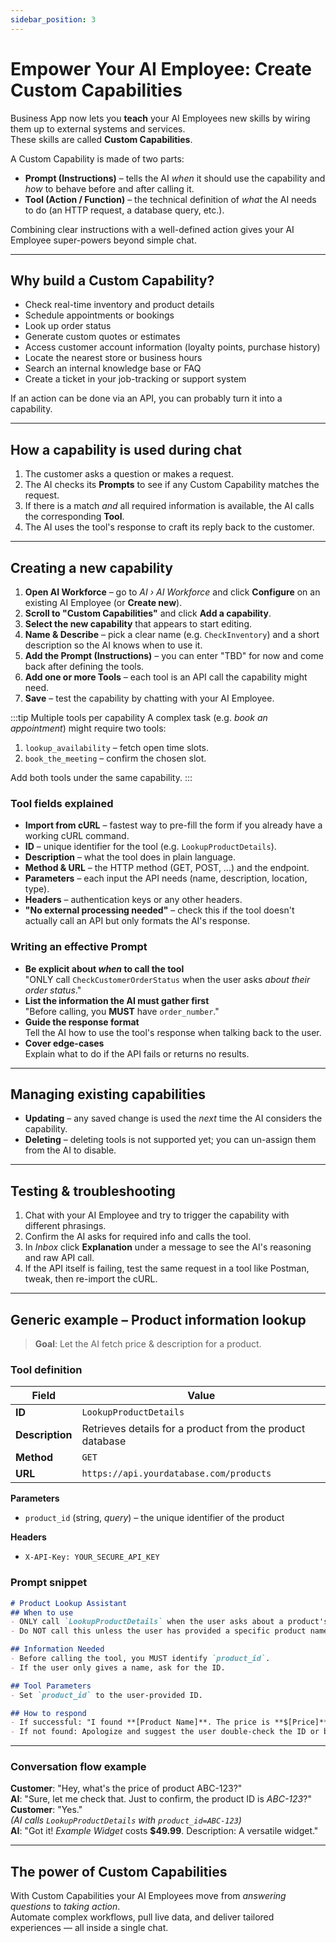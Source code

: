 ```yaml
---
sidebar_position: 3
---
```


# Empower Your AI Employee: Create Custom Capabilities

Business App now lets you **teach** your AI Employees new skills by wiring them up to external systems and services.  
These skills are called **Custom Capabilities**.

A Custom Capability is made of two parts:

- **Prompt (Instructions)** – tells the AI *when* it should use the capability and *how* to behave before and after calling it.
- **Tool (Action / Function)** – the technical definition of *what* the AI needs to do (an HTTP request, a database query, etc.).

Combining clear instructions with a well-defined action gives your AI Employee super-powers beyond simple chat.

---

## Why build a Custom Capability?

- Check real-time inventory and product details
- Schedule appointments or bookings
- Look up order status
- Generate custom quotes or estimates
- Access customer account information (loyalty points, purchase history)
- Locate the nearest store or business hours
- Search an internal knowledge base or FAQ
- Create a ticket in your job-tracking or support system

If an action can be done via an API, you can probably turn it into a capability.

---

## How a capability is used during chat

1. The customer asks a question or makes a request.
2. The AI checks its **Prompts** to see if any Custom Capability matches the request.
3. If there is a match *and* all required information is available, the AI calls the corresponding **Tool**.
4. The AI uses the tool's response to craft its reply back to the customer.

---

## Creating a new capability

1. **Open AI Workforce** – go to *AI › AI Workforce* and click **Configure** on an existing AI Employee (or **Create new**).
2. **Scroll to "Custom Capabilities"** and click **Add a capability**.
3. **Select the new capability** that appears to start editing.
4. **Name & Describe** – pick a clear name (e.g. `CheckInventory`) and a short description so the AI knows when to use it.
5. **Add the Prompt (Instructions)** – you can enter "TBD" for now and come back after defining the tools.
6. **Add one or more Tools** – each tool is an API call the capability might need.
7. **Save** – test the capability by chatting with your AI Employee.

:::tip Multiple tools per capability
A complex task (e.g. *book an appointment*) might require two tools:

1. `lookup_availability` – fetch open time slots.
2. `book_the_meeting` – confirm the chosen slot.

Add both tools under the same capability.
:::

### Tool fields explained

- **Import from cURL** – fastest way to pre-fill the form if you already have a working cURL command.
- **ID** – unique identifier for the tool (e.g. `LookupProductDetails`).
- **Description** – what the tool does in plain language.
- **Method & URL** – the HTTP method (GET, POST, …) and the endpoint.
- **Parameters** – each input the API needs (name, description, location, type).
- **Headers** – authentication keys or any other headers.
- **"No external processing needed"** – check this if the tool doesn't actually call an API but only formats the AI's response.

### Writing an effective Prompt

- **Be explicit about *when* to call the tool**  
  "ONLY call `CheckCustomerOrderStatus` when the user asks *about their order status*."
- **List the information the AI must gather first**  
  "Before calling, you **MUST** have `order_number`."
- **Guide the response format**  
  Tell the AI how to use the tool's response when talking back to the user.
- **Cover edge-cases**  
  Explain what to do if the API fails or returns no results.

---

## Managing existing capabilities

- **Updating** – any saved change is used the *next* time the AI considers the capability.
- **Deleting** – deleting tools is not supported yet; you can un-assign them from the AI to disable.

---

## Testing & troubleshooting

1. Chat with your AI Employee and try to trigger the capability with different phrasings.
2. Confirm the AI asks for required info and calls the tool.
3. In *Inbox* click **Explanation** under a message to see the AI's reasoning and raw API call.
4. If the API itself is failing, test the same request in a tool like Postman, tweak, then re-import the cURL.

---

## Generic example – Product information lookup

> **Goal**: Let the AI fetch price & description for a product.

### Tool definition

| Field | Value |
|-------|-------|
| **ID** | `LookupProductDetails` |
| **Description** | Retrieves details for a product from the product database |
| **Method** | `GET` |
| **URL** | `https://api.yourdatabase.com/products` |

**Parameters**

- `product_id` (string, *query*) – the unique identifier of the product

**Headers**

- `X-API-Key: YOUR_SECURE_API_KEY`

### Prompt snippet

```markdown
# Product Lookup Assistant
## When to use
- ONLY call `LookupProductDetails` when the user asks about a product's price, description, or features.
- Do NOT call this unless the user has provided a specific product name **or** ID.

## Information Needed
- Before calling the tool, you MUST identify `product_id`.
- If the user only gives a name, ask for the ID.

## Tool Parameters
- Set `product_id` to the user-provided ID.

## How to respond
- If successful: "I found **[Product Name]**. The price is **$[Price]**. Description: **[Description]**."
- If not found: Apologize and suggest the user double-check the ID or browse products online.
```

---

### Conversation flow example

**Customer**: "Hey, what's the price of product ABC-123?"  
**AI**: "Sure, let me check that. Just to confirm, the product ID is *ABC-123*?"  
**Customer**: "Yes."  
*(AI calls `LookupProductDetails` with `product_id=ABC-123`)*  
**AI**: "Got it! *Example Widget* costs **$49.99**. Description: A versatile widget."

---

## The power of Custom Capabilities

With Custom Capabilities your AI Employees move from *answering questions* to *taking action*.  
Automate complex workflows, pull live data, and deliver tailored experiences — all inside a single chat. 